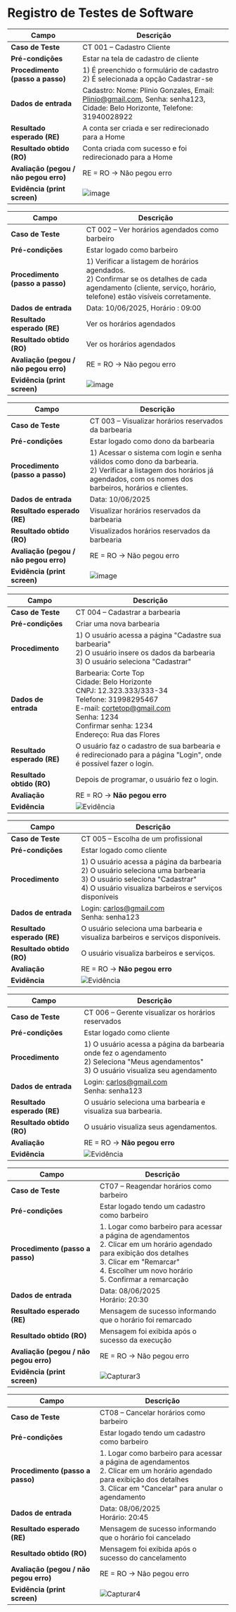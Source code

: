# Registro de Testes de Software

| **Campo**                      | **Descrição**                                                                 |
|-------------------------------|------------------------------------------------------------------------------|
| **Caso de Teste**             | CT 001 – Cadastro Cliente                                                     |
| **Pré-condições**             | Estar na tela de cadastro de cliente                                                    |
| **Procedimento (passo a passo)** | 1) É preenchido o formulário de cadastro <br> 2) É selecionada a opção Cadastrar-se |
| **Dados de entrada**          | Cadastro: Nome: Plinio Gonzales, Email: Plinio@gmail.com, Senha: senha123, Cidade: Belo Horizonte, Telefone: 31940028922                              |
| **Resultado esperado (RE)**   | A conta ser criada e ser redirecionado para a Home            |
| **Resultado obtido (RO)**     | Conta criada com sucesso e foi redirecionado para a Home                        |
| **Avaliação (pegou / não pegou erro)** | RE = RO → Não pegou erro                       |
| **Evidência (print screen)** |   ![image](https://github.com/user-attachments/assets/8dfdbd74-655f-40e4-a321-19b6275d193d) |

| **Campo**                      | **Descrição**                                                                 |
|-------------------------------|------------------------------------------------------------------------------|
| **Caso de Teste**             | CT 002 – Ver horários agendados como barbeiro                                                     |
| **Pré-condições**             | Estar logado como barbeiro                                                    |
| **Procedimento (passo a passo)** | 1) Verificar a listagem de horários agendados. <br> 2)	Confirmar se os detalhes de cada agendamento (cliente, serviço, horário, telefone) estão visíveis corretamente. |
| **Dados de entrada**          |   Data: 10/06/2025, Horário : 09:00                            |
| **Resultado esperado (RE)**   | Ver os horários agendados            |
| **Resultado obtido (RO)**     | Ver os horários agendados            |
| **Avaliação (pegou / não pegou erro)** | RE = RO → Não pegou erro                        |
| **Evidência (print screen)**  | ![image](https://github.com/user-attachments/assets/81a81c0d-9420-4b5b-ba60-59223ed92e07) |

| **Campo**                      | **Descrição**                                                                 |
|-------------------------------|------------------------------------------------------------------------------|
| **Caso de Teste**             | CT 003 – Visualizar horários reservados da barbearia                                                     |
| **Pré-condições**             | Estar logado como dono da barbearia                                                     |
| **Procedimento (passo a passo)** | 1) Acessar o sistema com login e senha válidos como dono da barbearia. <br> 2) Verificar a listagem dos horários já agendados, com os nomes dos barbeiros, horários e clientes.|
| **Dados de entrada**          |  Data: 10/06/2025                              |
| **Resultado esperado (RE)**   | Visualizar horários reservados da barbearia             |
| **Resultado obtido (RO)**     | Visualizados horários reservados da barbearia                        |
| **Avaliação (pegou / não pegou erro)** | RE = RO → Não pegou erro                          |
| **Evidência (print screen)**  | ![image](https://github.com/user-attachments/assets/9903d340-e5f3-4f55-a7c8-2ce0502d6d75) |

| **Campo**                     | **Descrição**                                                                                                                                      |
|------------------------------|-----------------------------------------------------------------------------------------------------------------------------------------------------|
| **Caso de Teste**            | CT 004 – Cadastrar a barbearia                                                                                                                     |
| **Pré-condições**            | Criar uma nova barbearia                                                                                                                           |
| **Procedimento**             | 1) O usuário acessa a página "Cadastre sua barbearia"<br>2) O usuário insere os dados da barbearia<br>3) O usuário seleciona "Cadastrar"<br> |
| **Dados de entrada**         | Barbearia: Corte Top<br>Cidade: Belo Horizonte<br>CNPJ: 12.323.333/333-34<br>Telefone: 31998295467<br>E-mail: cortetop@gmail.com<br>Senha: 1234<br>Confirmar senha: 1234<br>Endereço: Rua das Flores |
| **Resultado esperado (RE)**  | O usuário faz o cadastro de sua barbearia e é redirecionado para a página "Login", onde é possível fazer o login.                                |
| **Resultado obtido (RO)**    | Depois de programar, o usuário fez o login.                                                                                                       |
| **Avaliação**                | RE = RO → **Não pegou erro**                                                                                        |
| **Evidência**                | ![Evidência](https://github.com/user-attachments/assets/6a550554-7148-4253-815b-58b3e45578db)                                                     |

| **Campo**                     | **Descrição**                                                                                                                                      |
|------------------------------|-----------------------------------------------------------------------------------------------------------------------------------------------------|
| **Caso de Teste**            | CT 005 – Escolha de um profissional                                                                                                                 |
| **Pré-condições**            | Estar logado como cliente                                                                                                                           |
| **Procedimento**             | 1) O usuário acessa a página da barbearia<br>2) O usuário seleciona uma barbearia<br>3) O usuário seleciona "Cadastrar"<br>4) O usuário visualiza barbeiros e serviços disponíveis |
| **Dados de entrada**         | Login: carlos@gmail.com<br>Senha: senha123                                                                                                          |
| **Resultado esperado (RE)**  | O usuário seleciona uma barbearia e visualiza barbeiros e serviços disponíveis.                                                                    |
| **Resultado obtido (RO)**    | O usuário visualiza barbeiros e serviços.                                                                                                           |
| **Avaliação**                | RE = RO → **Não pegou erro**                                                                                            |
| **Evidência**                | ![Evidência](https://github.com/user-attachments/assets/5313812d-b6fc-4d55-9edd-b094a3375721)                                                       |


| **Campo**                     | **Descrição**                                                                                                                                      |
|------------------------------|-----------------------------------------------------------------------------------------------------------------------------------------------------|
| **Caso de Teste**            | CT 006 – Gerente visualizar os horários reservados                                                                                                 |
| **Pré-condições**            | Estar logado como cliente                                                                                                                           |
| **Procedimento**             | 1) O usuário acessa a página da barbearia onde fez o agendamento<br>2) Seleciona "Meus agendamentos"<br>3) O usuário visualiza seu agendamento     |
| **Dados de entrada**         | Login: carlos@gmail.com<br>Senha: senha123                                                                                                          |
| **Resultado esperado (RE)**  | O usuário seleciona uma barbearia e visualiza sua barbearia.                                                                                       |
| **Resultado obtido (RO)**    | O usuário visualiza seus agendamentos.                                                                                                              |
| **Avaliação**                | RE = RO → **Não pegou erro**                                                                                         |
| **Evidência**                | ![Evidência](https://github.com/user-attachments/assets/365c762b-cc83-460a-a6bc-e6f5a0281e54)                                                       |

| **Campo**                      | **Descrição**                                                                 |
|-------------------------------|------------------------------------------------------------------------------|
| **Caso de Teste**             | CT07 – Reagendar horários como barbeiro                                      |
| **Pré-condições**             | Estar logado tendo um cadastro como barbeiro                                 |
| **Procedimento (passo a passo)** | 1. Logar como barbeiro para acessar a página de agendamentos <br>2. Clicar em um horário agendado para exibição dos detalhes <br>3. Clicar em "Remarcar" <br>4. Escolher um novo horário <br>5. Confirmar a remarcação |
| **Dados de entrada**          | Data: 08/06/2025 <br> Horário: 20:30                                         |
| **Resultado esperado (RE)**   | Mensagem de sucesso informando que o horário foi remarcado                   |
| **Resultado obtido (RO)**     | Mensagem foi exibida após o sucesso da execução                              |
| **Avaliação (pegou / não pegou erro)** | RE = RO → Não pegou erro                                                  |
| **Evidência (print screen)**  | ![Capturar3](https://github.com/user-attachments/assets/c8151c23-6229-448e-8922-ff5fdb0e90cc) |


| **Campo**                      | **Descrição**                                                                 |
|-------------------------------|------------------------------------------------------------------------------|
| **Caso de Teste**             | CT08 – Cancelar horários como barbeiro                                       |
| **Pré-condições**             | Estar logado tendo um cadastro como barbeiro                                 |
| **Procedimento (passo a passo)** | 1. Logar como barbeiro para acessar a página de agendamentos <br>2. Clicar em um horário agendado para exibição dos detalhes <br>3. Clicar em "Cancelar" para anular o agendamento |
| **Dados de entrada**          | Data: 08/06/2025 <br> Horário: 20:45                                         |
| **Resultado esperado (RE)**   | Mensagem de sucesso informando que o horário foi cancelado                   |
| **Resultado obtido (RO)**     | Mensagem foi exibida após o sucesso do cancelamento                          |
| **Avaliação (pegou / não pegou erro)** | RE = RO → Não pegou erro                                                  |
| **Evidência (print screen)**  | ![Capturar4](https://github.com/user-attachments/assets/45816f11-0cb5-4d3c-896a-8f4fe08cf396) |

